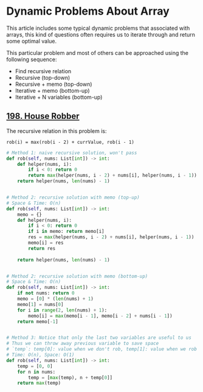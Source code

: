 # Dynamic Problems About Array

This article includes some typical dynamic problems that associated with arrays, this kind of questions often requires us to iterate through and return some optimal value.

This particular problem and most of others can be approached using the following sequence:

+ Find recursive relation
+ Recursive (top-down)
+ Recursive + memo (top-down)
+ Iterative + memo (bottom-up)
+ Iterative + N variables (bottom-up)

## [198. House Robber](https://leetcode.com/problems/house-robber/)
The recursive relation in this problem is: 

`rob(i) = max(rob(i - 2) + currValue, rob(i - 1)`

```python
# Method 1: naive recursive solution, won't pass
def rob(self, nums: List[int]) -> int:
    def helper(nums, i):
        if i < 0: return 0
        return max(helper(nums, i - 2) + nums[i], helper(nums, i - 1))
    return helper(nums, len(nums) - 1)


# Method 2: recursive solution with memo (top-up)
# Space & Time: O(n)
def rob(self, nums: List[int]) -> int:
    memo = {}
    def helper(nums, i):
        if i < 0: return 0
        if i in memo: return memo[i]
        res = max(helper(nums, i - 2) + nums[i], helper(nums, i - 1))
        memo[i] = res
        return res
    
    return helper(nums, len(nums) - 1)


# Method 2: recursive solution with memo (bottom-up)
# Space & Time: O(n)
def rob(self, nums: List[int]) -> int:
    if not nums: return 0
    memo = [0] * (len(nums) + 1)
    memo[1] = nums[0]
    for i in range(2, len(nums) + 1):
        memo[i] = max(memo[i - 1], memo[i - 2] + nums[i - 1])
    return memo[-1]


# Method 3: Notice that only the last two variables are useful to us
# Thus we can throw away previous variable to save space
# `temp`: temp[0]: value when we don't rob, temp[1]: value when we rob
# Time: O(n), Space: O(1)
def rob(self, nums: List[int]) -> int:
    temp = [0, 0]
    for n in nums:
        temp = [max(temp), n + temp[0]]
    return max(temp)
```
